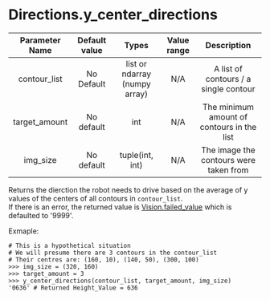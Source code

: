 # Directions.y_center_directions

| Parameter Name | Default value | Types | Value range | Description | 
| :---: | :---: | :---: | :---: | :---: |
| contour_list | No Default | list or ndarray (numpy array) | N/A | A list of contours / a single contour |
| target_amount | No default | int | N/A | The minimum amount of contours in the list |
| img_size | No default | tuple(int, int) | N/A | The image the contours were taken from |

Returns the dierction the robot needs to drive based on the average of y values of the centers
 of all contours in `contour_list`. </br>
If there is an error, the returned value is [Vision.failed_value](https://github.com/1937Elysium/Ovl-Python/blob/master/English/ovl/Vision/Constructer%20(__init__).md)
which is defaulted to '9999'.

Exmaple:
```
# This is a hypothetical situation
# We will presume there are 3 contours in the contour_list
# Their centres are: (160, 10), (140, 50), (300, 100)
>>> img_size = (320, 160)
>>> target_amount = 3
>>> y_center_directions(contour_list, target_amount, img_size)
'0636' # Returned Height_Value = 636
```
